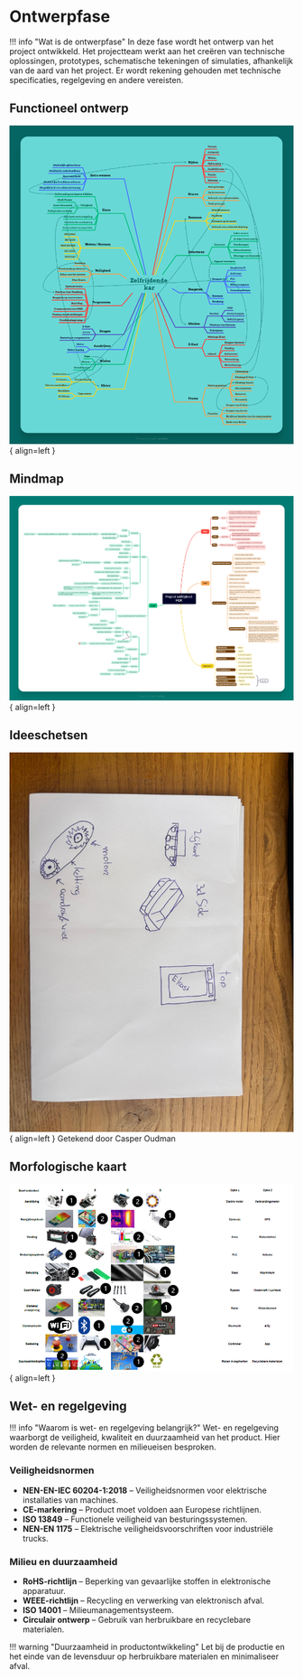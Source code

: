 # Ontwerpfase

!!! info "Wat is de ontwerpfase"
    In deze fase wordt het ontwerp van het project ontwikkeld. Het projectteam werkt aan het creëren van technische oplossingen, prototypes, schematische tekeningen of simulaties, afhankelijk van de aard van het project. Er wordt rekening gehouden met technische specificaties, regelgeving en andere vereisten.

## Functioneel ontwerp
![Functioneel Ontwerp](docs/Casper/Assets/Functioneelontwerp.png){ align=left }

## Mindmap
![Mindmap](docs/Casper/Assets/Mindmap.png){ align=left }

## Ideeschetsen
![Ideeshets](docs/Casper/Assets/Ideeschets.jpg){ align=left }
Getekend door Casper Oudman

## Morfologische kaart
![Kaart](docs/Casper/Assets/morfologischekaart.jpg){ align=left }

## Wet- en regelgeving

!!! info "Waarom is wet- en regelgeving belangrijk?"
    Wet- en regelgeving waarborgt de veiligheid, kwaliteit en duurzaamheid van het product.
    Hier worden de relevante normen en milieueisen besproken.

### Veiligheidsnormen
- **NEN-EN-IEC 60204-1:2018** – Veiligheidsnormen voor elektrische installaties van machines.
- **CE-markering** – Product moet voldoen aan Europese richtlijnen.
- **ISO 13849** – Functionele veiligheid van besturingssystemen.
- **NEN-EN 1175** – Elektrische veiligheidsvoorschriften voor industriële trucks.

### Milieu en duurzaamheid
- **RoHS-richtlijn** – Beperking van gevaarlijke stoffen in elektronische apparatuur.
- **WEEE-richtlijn** – Recycling en verwerking van elektronisch afval.
- **ISO 14001** – Milieumanagementsysteem.
- **Circulair ontwerp** – Gebruik van herbruikbare en recyclebare materialen.

!!! warning "Duurzaamheid in productontwikkeling"
    Let bij de productie en het einde van de levensduur op herbruikbare materialen en minimaliseer afval.